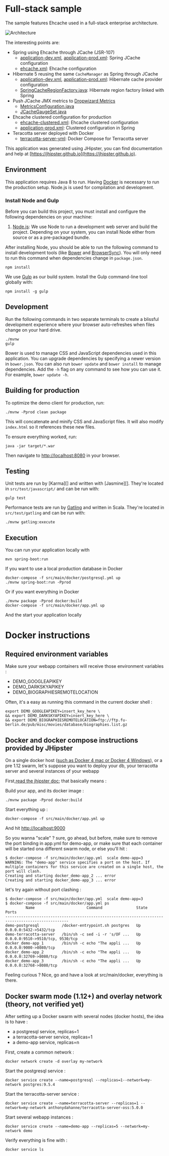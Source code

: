 # Full-stack sample

The sample features Ehcache used in a full-stack enterprise architecture.

![Architecture](architecture.jpg)

The interesting points are:
* Spring using Ehcache through JCache (JSR-107)
  * [application-dev.xml](src/main/resources/config/application-dev.yml), [application-prod.xml](src/main/resources/config/application-prod.yml): Spring JCache configuration
  * [ehcache.xml](src/main/resources/ehcache.xml): Ehcache configuration
* Hibernate 5 reusing the same `CacheManager` as Spring through JCache  
  * [application-dev.xml](src/main/resources/config/application-dev.yml), [application-prod.xml](src/main/resources/config/application-prod.yml): Hibernate cache provider configuration
  * [SpringCacheRegionFactory.java](src/main/java/org/terracotta/demo/config/jcache/SpringCacheRegionFactory.java): Hibernate region factory linked with Spring
* Push JCache JMX metrics to [Dropwizard Metrics](http://metrics.dropwizard.io)
  * [MetricsConfiguration.java](src/main/java/org/terracotta/demo/config/MetricsConfiguration.java)
  * [JCacheGaugeSet.java](src/main/java/org/terracotta/demo/config/JCacheGaugeSet.java)
* Ehcache clustered configuration for production
  * [ehcache-clustered.xml](src/main/resources/ehcache-clustered.xml): Ehcache clustered configuration
  * [application-prod.xml](src/main/resources/config/application-prod.yml): Clustered configuration in Spring 
* Teracotta server deployed with Docker
  * [terracotta-server-yml](src/main/docker/terracotta-server.yml): Docker Compose for Terracotta server

This application was generated using JHipster, you can find documentation and help at [https://jhipster.github.io](https://jhipster.github.io).

## Environment

This application requires Java 8 to run. Having [Docker](https://www.docker.com/) is necessary to run the production setup. Node.js is used
for compilation and development.

### Install Node and Gulp

Before you can build this project, you must install and configure the following dependencies on your machine:

1. [Node.js](https://nodejs.org): We use Node to run a development web server and build the project.
   Depending on your system, you can install Node either from source or as a pre-packaged bundle.

After installing Node, you should be able to run the following command to install development tools (like
[Bower](https://bower.io) and [BrowserSync](https://www.browsersync.io)). You will only need to run this command when dependencies change 
in `package.json`.

    npm install

We use [Gulp](http://gulpjs.com) as our build system. Install the Gulp command-line tool globally with:

    npm install -g gulp

## Development

Run the following commands in two separate terminals to create a blissful development experience where your browser
auto-refreshes when files change on your hard drive.

    ./mvnw
    gulp

Bower is used to manage CSS and JavaScript dependencies used in this application. You can upgrade dependencies by
specifying a newer version in `bower.json`. You can also run `bower update` and `bower install` to manage dependencies.
Add the `-h` flag on any command to see how you can use it. For example, `bower update -h`.

## Building for production

To optimize the demo client for production, run:

    ./mvnw -Pprod clean package

This will concatenate and minify CSS and JavaScript files. It will also modify `index.html` so it references
these new files.

To ensure everything worked, run:

    java -jar target/*.war

Then navigate to [http://localhost:8080](http://localhost:8080) in your browser.

## Testing

Unit tests are run by [Karma][] and written with [Jasmine][]. They're located in `src/test/javascript/` and can be run with:

    gulp test

Performance tests are run by [Gatling]() and written in Scala. They're located in `src/test/gatling` and can be run with:

    ./mvnw gatling:execute
    
## Execution

You can run your application locally with

    mvn spring-boot:run
    
If you want to use a local production database in Docker 

    docker-compose -f src/main/docker/postgresql.yml up
    ./mvnw spring-boot:run -Pprod

Or if you want everything in Docker

    ./mvnw package -Pprod docker:build
    docker-compose -f src/main/docker/app.yml up
    
And the start your application locally 

Docker instructions
====

Required environment variables
---
Make sure your webapp containers will receive those environment variables :

* DEMO_GOOGLEAPIKEY
* DEMO_DARKSKYAPIKEY
* DEMO_BIOGRAPHIESREMOTELOCATION

Often, it's a easy as running this command in the current docker shell :

    export DEMO_GOOGLEAPIKEY=insert_key_here \
    && export DEMO_DARKSKYAPIKEY=insert_key_here \
    && export DEMO_BIOGRAPHIESREMOTELOCATION=ftp://ftp.fu-berlin.de/pub/misc/movies/database/biographies.list.gz


Docker and docker compose instructions provided by JHipster
---
On a single docker host ([such as Docker 4 mac or Docker 4 Windows](https://www.docker.com/products/docker)), or a pre 1.12 swarm, let's suppose you want to deploy your db, your terracotta server and several instances of your webapp

First,[read the jhipster doc](https://jhipster.github.io/docker-compose/); that basically means :

Build your app, and its docker image :

    ./mvnw package -Pprod docker:build
    
Start everything up :
    
    docker-compose -f src/main/docker/app.yml up

And hit [http://localhost:9000](http://localhost:9000)
    
So you wanna "scale" ? sure, go ahead, but before, make sure to remove the port binding in app.yml for demo-app, or make sure that each container will be started ona  different swarm node, or else you'll hit :
    
    $ docker-compose -f src/main/docker/app.yml  scale demo-app=3
    WARNING: The "demo-app" service specifies a port on the host. If multiple containers for this service are created on a single host, the port will clash.
    Creating and starting docker_demo-app_2 ... error
    Creating and starting docker_demo-app_3 ... error

let's try again without port clashing :
       
    $ docker-compose -f src/main/docker/app.yml  scale demo-app=3
    $ docker-compose -f src/main/docker/app.yml ps
             Name                       Command               State                Ports               
    --------------------------------------------------------------------------------------------------
    demo-postgresql          /docker-entrypoint.sh postgres   Up      0.0.0.0:5432->5432/tcp           
    demo-terracotta-server   /bin/sh -c sed -i -r 's/OF ...   Up      0.0.0.0:9510->9510/tcp, 9530/tcp 
    docker_demo-app_1        /bin/sh -c echo "The appli ...   Up      0.0.0.0:9000->8080/tcp           
    docker_demo-app_2        /bin/sh -c echo "The appli ...   Up      0.0.0.0:32769->8080/tcp          
    docker_demo-app_3        /bin/sh -c echo "The appli ...   Up      0.0.0.0:32768->8080/tcp  
    
Feeling curious ? Nice, go and have a look at src/main/docker, everything is there.

    


Docker swarm mode (1.12+) and overlay network (theory, not verified yet)  
---

After setting up a Docker swarm with several nodes (docker hosts), the idea is to have :

* a postgresql service, replicas=1
* a terracotta-server service, replicas=1
* a demo-app service, replicas=n 

First, create a common network :

    docker network create -d overlay my-network

Start the postgresql service :

    docker service create --name=postgresql --replicas=1--network=my-network postgres:9.5.4

Start the terracotta-server service :

    docker service create --name=terracotta-server --replicas=1 --network=my-network anthonydahanne/terracotta-server-oss:5.0.0

Start several webapp instances :

    docker service create --name=demo-app --replicas=5 --network=my-network demo
    
Verify everything is fine with :
    
    docker service ls
